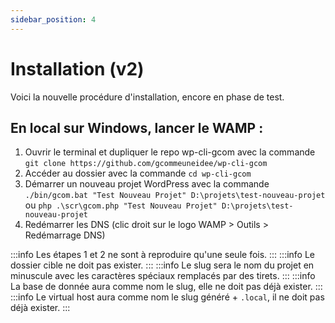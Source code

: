 ```yaml
---
sidebar_position: 4
---
```


# Installation (v2)

Voici la nouvelle procédure d'installation, encore en phase de test.

## En local sur Windows, **lancer le WAMP** :

1. Ouvrir le terminal et dupliquer le repo wp-cli-gcom avec la commande `git clone https://github.com/gcommeuneidee/wp-cli-gcom`
2. Accéder au dossier avec la commande `cd wp-cli-gcom`
3. Démarrer un nouveau projet WordPress avec la commande `./bin/gcom.bat "Test Nouveau Projet" D:\projets\test-nouveau-projet` ou `php .\scr\gcom.php "Test Nouveau Projet" D:\projets\test-nouveau-projet`
4. Redémarrer les DNS (clic droit sur le logo WAMP > Outils > Redémarrage DNS)

:::info
Les étapes 1 et 2 ne sont à reproduire qu'une seule fois.
:::
:::info
Le dossier cible ne doit pas exister.
:::
:::info
Le slug sera le nom du projet en minuscule avec les caractères spéciaux remplacés par des tirets.
:::
:::info
La base de donnée aura comme nom le slug, elle ne doit pas déjà exister.
:::
:::info
Le virtual host aura comme nom le slug généré + `.local`, il ne doit pas déjà exister.
:::
